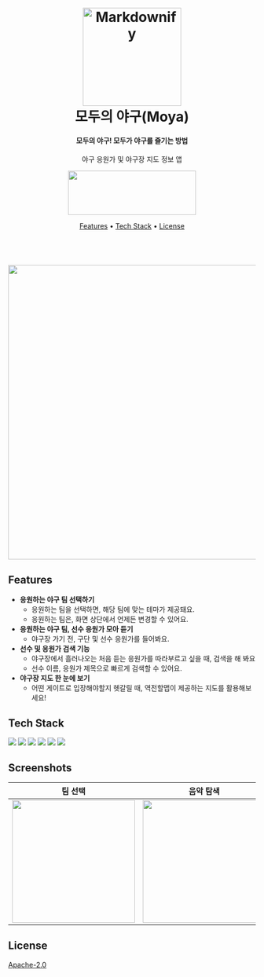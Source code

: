 
<h1 align="center">
  <br>
  <a href="http://www.amitmerchant.com/electron-markdownify"><img src="https://user-images.githubusercontent.com/77262576/226194974-de830b8f-5d54-45a2-826c-ae3922eff9bf.svg" alt="Markdownify" width="200"></a>
  <br>
  모두의 야구(Moya)
  <br>
</h1>


<h4 align="center">모두의 야구! 모두가 야구를 즐기는 방법</h4>
<p align="center">
야구 응원가 및 야구장 지도 정보 앱
</p>

<p align="center">
  <a href="https://apps.apple.com/app/%EB%A7%A8%ED%88%AC%EB%A7%A8/id1670119550">
    <img src="https://user-images.githubusercontent.com/52993882/219651102-a12adc2c-7913-439b-9bcb-b46c44d66a4b.png" width="260" height="90" style="display:block; margin:0 auto;" />
  </a>
</p>

<p align="center">
  <a href="#features">Features</a> •
  <a href="#techstack">Tech Stack</a> •
  <a href="#license">License</a>
</p>
<br>
<h1 align="center">
  <img src = "https://user-images.githubusercontent.com/52993882/228162861-738f92d5-38cb-4acd-8114-611f4bcc6063.png" width="600" class= "center"></h1>



## Features

* **응원하는 야구 팀 선택하기**
  - 응원하는 팀을 선택하면, 해당 팀에 맞는 테마가 제공돼요.
  - 응원하는 팀은, 화면 상단에서 언제든 변경할 수 있어요.
* **응원하는 야구 팀, 선수 응원가 모아 듣기**
  - 야구장 가기 전, 구단 및 선수 응원가를 들어봐요.
* **선수 및 응원가 검색 기능**
  - 야구장에서 흘러나오는 처음 듣는 응원가를 따라부르고 싶을 때, 검색을 해 봐요
  - 선수 이름, 응원가 제목으로 빠르게 검색할 수 있어요.
* **야구장 지도 한 눈에 보기**
  - 어떤 게이트로 입장해야할지 헷갈릴 때, 역전할맵이 제공하는 지도를 활용해보세요!

## Tech Stack

 <img src="https://img.shields.io/badge/Swift UI-F05138?style=for-the-badge&logo=Swift&logoColor=white">
 <img src="https://img.shields.io/badge/Firebase-FFCA28?style=for-the-badge&logo=Firebase&logoColor=white">
 <img src="https://img.shields.io/badge/AVFoundation-FA243C?style=for-the-badge&logo=AppleMusic&logoColor=white">
 <img src="https://img.shields.io/badge/Github-181717?style=for-the-badge&logo=GitHub&logoColor=white">
 <img src="https://img.shields.io/badge/Notion-000000?style=for-the-badge&logo=Notion&logoColor=white">
 <img src="https://img.shields.io/badge/Figma-F24E1E?style=for-the-badge&logo=Figma&logoColor=white">
 
## Screenshots
|팀 선택|음악 탐색|응원가 상세 뷰|응원가 검색|지도 탐색|
|---|---|---|---|---|
|<img src = "https://user-images.githubusercontent.com/52993882/228161517-3773ca33-de7e-4c13-94a1-c7531a393c8b.png" width=250>|<img src = "https://user-images.githubusercontent.com/52993882/228161915-a3ce40f4-9691-4665-b736-9e4767f6960f.png" width=250>|<img src = "https://user-images.githubusercontent.com/52993882/228162098-18b5b625-6d63-4478-ae80-9d52b5ee9a64.png" width = 250>|<img src = "https://user-images.githubusercontent.com/52993882/228162253-9dc91903-1a14-449d-845a-99c1c5f0de96.png" width = 250>|<img src = "https://user-images.githubusercontent.com/52993882/228162247-fd77a935-4d10-4425-b770-288e364a546a.png" width = 250>


## License

[Apache-2.0](https://choosealicense.com/licenses/apache-2.0/)

